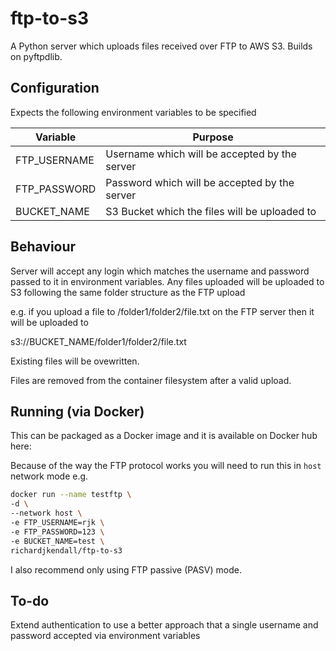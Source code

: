 # ftp-to-s3

A Python server which uploads files received over FTP to AWS S3.  Builds on pyftpdlib.

## Configuration

Expects the following environment variables to be specified

|Variable|Purpose|
|---|---|
|FTP_USERNAME|Username which will be accepted by the server|
|FTP_PASSWORD|Password which will be accepted by the server|
|BUCKET_NAME|S3 Bucket which the files will be uploaded to|

## Behaviour

Server will accept any login which matches the username and password passed to it in environment variables.  Any files uploaded will be uploaded to S3 following the same folder structure as the FTP upload

e.g. if you upload a file to /folder1/folder2/file.txt on the FTP server then it will be uploaded to

s3://BUCKET_NAME/folder1/folder2/file.txt

Existing files will be ovewritten.

Files are removed from the container filesystem after a valid upload.

## Running (via Docker)

This can be packaged as a Docker image and it is available on Docker hub here:

Because of the way the FTP protocol works you will need to run this in ``host`` network mode e.g.

```sh
docker run --name testftp \
-d \
--network host \
-e FTP_USERNAME=rjk \
-e FTP_PASSWORD=123 \
-e BUCKET_NAME=test \
richardjkendall/ftp-to-s3
```

I also recommend only using FTP passive (PASV) mode.

## To-do

Extend authentication to use a better approach that a single username and password accepted via environment variables
